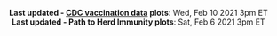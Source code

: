 <p align="center">
    <b>Last updated - <a href="https://covid.cdc.gov/covid-data-tracker/#vaccinations" target="_blank">CDC vaccination data</a> plots</b>: Wed, Feb 10 2021 3pm ET<br>
    <b>Last updated - Path to Herd Immunity plots</b>: Sat, Feb 6 2021 3pm ET
    </p>